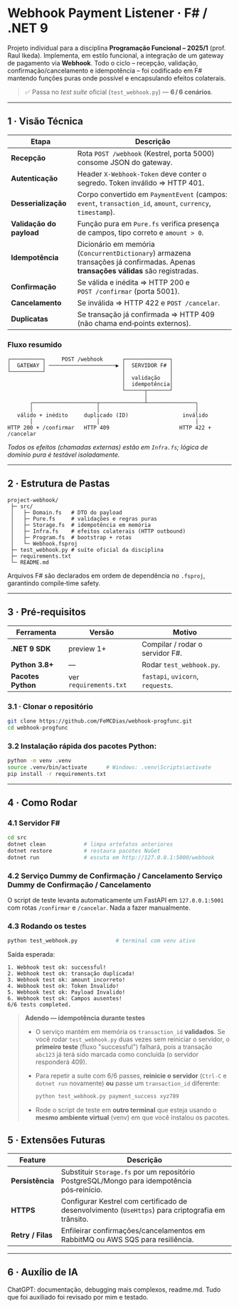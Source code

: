 # Webhook Payment Listener · F# / .NET 9

Projeto individual para a disciplina **Programação Funcional – 2025/1** (prof. Raul Ikeda).
Implementa, em estilo funcional, a integração de um gateway de pagamento via **Webhook**. Todo o ciclo – recepção, validação, confirmação/cancelamento e idempotência – foi codificado em F# mantendo funções puras onde possível e encapsulando efeitos colaterais.

> ✅ Passa no *test suite* oficial (`test_webhook.py`) — **6 / 6 cenários**.

---

## 1 · Visão Técnica

| Etapa                    | Descrição                                                                                                                         |
| ------------------------ | --------------------------------------------------------------------------------------------------------------------------------- |
| **Recepção**             | Rota `POST /webhook` (Kestrel, porta 5000) consome JSON do gateway.                                                               |
| **Autenticação**         | Header `X-Webhook-Token` deve conter o segredo. Token inválido ⇒ HTTP 401.                                                        |
| **Desserialização**      | Corpo convertido em `PaymentEvent` (campos: `event`, `transaction_id`, `amount`, `currency`, `timestamp`).                        |
| **Validação do payload** | Função pura em `Pure.fs` verifica presença de campos, tipo correto e `amount > 0`.                                                |
| **Idempotência**         | Dicionário em memória (`ConcurrentDictionary`) armazena transações já confirmadas. Apenas **transações válidas** são registradas. |
| **Confirmação**          | Se válida e inédita ⇒ HTTP 200 e `POST /confirmar` (porta 5001).                                                                  |
| **Cancelamento**         | Se inválida ⇒ HTTP 422 e `POST /cancelar`.                                                                                        |
| **Duplicatas**           | Se transação já confirmada ⇒ HTTP 409 (não chama end‑points externos).                                                            |

### Fluxo resumido

```text
┌──────────┐     POST /webhook      ┌──────────────┐
│  GATEWAY │ ─────────────────────▶ │  SERVIDOR F# │
└──────────┘                        │              │
                                    │  validação   │
                                    │  idempotência│
                                    └──────┬───────┘
                                           │
       ┌────────────────────┬──────────────┴───────────────┐
       │                    │                              │
   válido + inédito     duplicado (ID)                 inválido
       │                    │                              │
HTTP 200 + /confirmar   HTTP 409                      HTTP 422 + /cancelar
```

*Todos os efeitos (chamadas externas) estão em `Infra.fs`; lógica de domínio pura é testável isoladamente.*

---

## 2 · Estrutura de Pastas

```
project-webhook/
 ├─ src/
 │   ├─ Domain.fs   # DTO do payload
 │   ├─ Pure.fs     # validações e regras puras
 │   ├─ Storage.fs  # idempotência em memória
 │   ├─ Infra.fs    # efeitos colaterais (HTTP outbound)
 │   ├─ Program.fs  # bootstrap + rotas
 │   └─ Webhook.fsproj
 ├─ test_webhook.py # suíte oficial da disciplina
 ├─ requirements.txt
 └─ README.md
```

Arquivos F# são declarados em ordem de dependência no `.fsproj`, garantindo compile‑time safety.

---

## 3 · Pré‑requisitos

| Ferramenta         | Versão                 | Motivo                            |
| ------------------ | ---------------------- | --------------------------------- |
| **.NET 9 SDK**     | preview 1+             | Compilar / rodar o servidor F#.   |
| **Python 3.8+**    | —                      | Rodar `test_webhook.py`.          |
| **Pacotes Python** | ver `requirements.txt` | `fastapi`, `uvicorn`, `requests`. |

### 3.1 · Clonar o repositório

```bash
git clone https://github.com/FeMCDias/webhook-progfunc.git
cd webhook-progfunc
```


### 3.2 Instalação rápida dos pacotes Python:

```bash
python -m venv .venv
source .venv/bin/activate      # Windows: .venv\Scripts\activate
pip install -r requirements.txt
```

---

## 4 · Como Rodar

### 4.1 Servidor F\#

```bash
cd src
dotnet clean            # limpa artefatos anteriores
dotnet restore          # restaura pacotes NuGet
dotnet run              # escuta em http://127.0.0.1:5000/webhook
```

### 4.2 Serviço Dummy de Confirmação / Cancelamento Serviço Dummy de Confirmação / Cancelamento

O script de teste levanta automaticamente um FastAPI em `127.0.0.1:5001` com
rotas `/confirmar` e `/cancelar`. Nada a fazer manualmente.

### 4.3 Rodando os testes

```bash
python test_webhook.py            # terminal com venv ativo
```

Saída esperada:

```
1. Webhook test ok: successful!
2. Webhook test ok: transação duplicada!
3. Webhook test ok: amount incorreto!
4. Webhook test ok: Token Invalido!
5. Webhook test ok: Payload Invalido!
6. Webhook test ok: Campos ausentes!
6/6 tests completed.
```

> **Adendo — idempotência durante testes**
>
> * O serviço mantém em memória os `transaction_id` **validados**. Se você rodar `test_webhook.py` duas vezes sem reiniciar o servidor, o **primeiro teste** (fluxo "successful") falhará, pois a transação `abc123` já terá sido marcada como concluída (o servidor responderá 409).
> * Para repetir a suíte com 6/6 passes, **reinicie o servidor** (`Ctrl‑C` e `dotnet run` novamente) **ou** passe um `transaction_id` diferente:
>
>   ```bash
>   python test_webhook.py payment_success xyz789
>   ```
> * Rode o script de teste em **outro terminal** que esteja usando o **mesmo ambiente virtual** (venv) em que você instalou os pacotes.

## 5 · Extensões Futuras

| Feature               | Descrição                                                                                         |
| --------------------- | ------------------------------------------------------------------------------------------------- |
| **Persistência**      | Substituir `Storage.fs` por um repositório PostgreSQL/Mongo para idempotência pós‑reinício.       |
| **HTTPS**             | Configurar Kestrel com certificado de desenvolvimento (`UseHttps`) para criptografia em trânsito. |
| **Retry / Filas**     | Enfileirar confirmações/cancelamentos em RabbitMQ ou AWS SQS para resiliência.                    |

---

## 6 · Auxílio de IA
ChatGPT: documentação, debugging mais complexos, readme.md. Tudo que foi auxiliado foi revisado por mim e testado.

